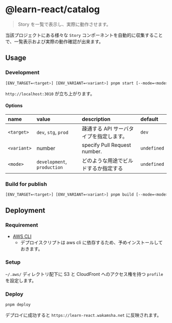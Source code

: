 # @learn-react/catalog

> Story を一覧で表示し、実際に動作させます。

当該プロジェクトにある様々な `Story` コンポーネントを自動的に収集することで、一覧表示および実際の動作確認が出来ます。

<!-- ## setup

```bash
pnpm prepare-msw
```

[MSW](https://mswjs.io/) が使用する Service Worker を公開ディレクトリ（ `dist/` ）に生成します。 -->

## Usage

### Development

```bash
[ENV_TARGET=<target>] [ENV_VARIANT=<variant>] pnpm start [--mode=<mode>]
```

`http://localhost:3010` が立ち上がります。

#### Options

| name        | value                       | description                             | default     |
| :---------- | :-------------------------- | :-------------------------------------- | :---------- |
| `<target>`  | `dev`, `stg`, `prod`        | 疎通する API サーバタイプを指定します。 | `dev`       |
| `<variant>` | number                      | specify Pull Request number.            | `undefined` |
| `<mode>`    | `development`, `production` | どのような用途でビルドするか指定する    | `undefined` |

### Build for publish

```bash
[ENV_TARGET=<target>] [ENV_VARIANT=<variant>] pnpm build [--mode=<mode>]
```

## Deployment

### Requirement

- [AWS CLI](https://aws.amazon.com/jp/cli/)
  - デプロイスクリプトは aws cli に依存するため、予めインストールしておきます。

### Setup

`~/.aws/` ディレクトリ配下に S3 と CloudFront へのアクセス権を持つ `profile` を設定します。

### Deploy

```bash
pnpm deploy
```

デプロイに成功すると `https://learn-react.wakamsha.net` に反映されます。
